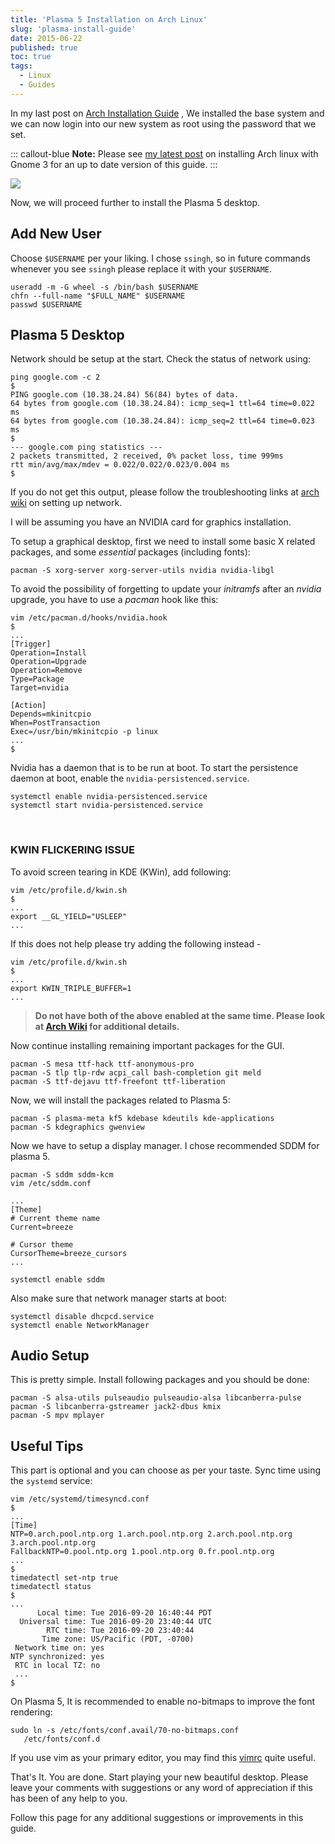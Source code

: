 ```yaml
---
title: 'Plasma 5 Installation on Arch Linux'
slug: 'plasma-install-guide'
date: 2015-06-22
published: true
toc: true
tags:
  - Linux
  - Guides
---
```


In my last post on [Arch Installation Guide](/blog//arch-install) , We installed the base system and we
can now login into our new system as root using the password that we set.

::: callout-blue
**Note:** Please see [my latest post](/blog/complete-setup-arch-gnome) on installing Arch linux with Gnome 3 for
an up to date version of this guide.
:::

<img class="w-full max-w-2xl mx-auto" src="https://res.cloudinary.com/sadanandsingh/image/upload/v1545502051/project/arch-plasma.jpg"/>

Now, we will proceed further to install the Plasma 5 desktop.

## Add New User

Choose `$USERNAME` per your liking. I chose `ssingh`, so in future commands whenever you see
`ssingh` please replace it with your `$USERNAME`.

```terminal
useradd -m -G wheel -s /bin/bash $USERNAME
chfn --full-name "$FULL_NAME" $USERNAME
passwd $USERNAME
```

## Plasma 5 Desktop

Network should be setup at the start. Check the status of network using:

```terminal
ping google.com -c 2
$
PING google.com (10.38.24.84) 56(84) bytes of data.
64 bytes from google.com (10.38.24.84): icmp_seq=1 ttl=64 time=0.022 ms
64 bytes from google.com (10.38.24.84): icmp_seq=2 ttl=64 time=0.023 ms
$
--- google.com ping statistics ---
2 packets transmitted, 2 received, 0% packet loss, time 999ms
rtt min/avg/max/mdev = 0.022/0.022/0.023/0.004 ms
$
```

If you do not get this output, please follow the troubleshooting links at
[arch wiki](https://wiki.archlinux.org/index.php/systemd-networkd) on setting up network.

I will be assuming you have an NVIDIA card for graphics installation.

To setup a graphical desktop, first we need to install some basic X related packages, and some
_essential_ packages (including fonts):

```terminal
pacman -S xorg-server xorg-server-utils nvidia nvidia-libgl
```

To avoid the possibility of forgetting to update your _initramfs_ after an _nvidia_ upgrade, you
have to use a _pacman_ hook like this:

```terminal
vim /etc/pacman.d/hooks/nvidia.hook
$
...
[Trigger]
Operation=Install
Operation=Upgrade
Operation=Remove
Type=Package
Target=nvidia

[Action]
Depends=mkinitcpio
When=PostTransaction
Exec=/usr/bin/mkinitcpio -p linux
...
$
```

Nvidia has a daemon that is to be run at boot. To start the persistence daemon at boot, enable the
`nvidia-persistenced.service`.

```terminal
systemctl enable nvidia-persistenced.service
systemctl start nvidia-persistenced.service
```

<br />

### KWIN FLICKERING ISSUE

To avoid screen tearing in KDE (KWin), add following:

```terminal
vim /etc/profile.d/kwin.sh
$
...
export __GL_YIELD="USLEEP"
...
```

If this does not help please try adding the following instead -

```terminal
vim /etc/profile.d/kwin.sh
$
...
export KWIN_TRIPLE_BUFFER=1
...
```

> **Do not have both of the above enabled at the same time. Please look at
> [Arch Wiki](https://wiki.archlinux.org/index.php/NVIDIA/Troubleshooting) for additional
> details.**

Now continue installing remaining important packages for the GUI.

```terminal
pacman -S mesa ttf-hack ttf-anonymous-pro
pacman -S tlp tlp-rdw acpi_call bash-completion git meld
pacman -S ttf-dejavu ttf-freefont ttf-liberation
```

Now, we will install the packages related to Plasma 5:

```terminal
pacman -S plasma-meta kf5 kdebase kdeutils kde-applications
pacman -S kdegraphics gwenview
```

Now we have to setup a display manager. I chose recommended SDDM for plasma 5.

```terminal
pacman -S sddm sddm-kcm
vim /etc/sddm.conf

...
[Theme]
# Current theme name
Current=breeze

# Cursor theme
CursorTheme=breeze_cursors
...

systemctl enable sddm
```

Also make sure that network manager starts at boot:

```terminal
systemctl disable dhcpcd.service
systemctl enable NetworkManager
```

## Audio Setup

This is pretty simple. Install following packages and you should be done:

```terminal
pacman -S alsa-utils pulseaudio pulseaudio-alsa libcanberra-pulse
pacman -S libcanberra-gstreamer jack2-dbus kmix
pacman -S mpv mplayer
```

## Useful Tips

This part is optional and you can choose as per your taste. Sync time using the `systemd` service:

```terminal
vim /etc/systemd/timesyncd.conf
$
...
[Time]
NTP=0.arch.pool.ntp.org 1.arch.pool.ntp.org 2.arch.pool.ntp.org 3.arch.pool.ntp.org
FallbackNTP=0.pool.ntp.org 1.pool.ntp.org 0.fr.pool.ntp.org
...
$
timedatectl set-ntp true
timedatectl status
$
...
      Local time: Tue 2016-09-20 16:40:44 PDT
  Universal time: Tue 2016-09-20 23:40:44 UTC
        RTC time: Tue 2016-09-20 23:40:44
       Time zone: US/Pacific (PDT, -0700)
 Network time on: yes
NTP synchronized: yes
 RTC in local TZ: no
 ...
$
```

On Plasma 5, It is recommended to enable no-bitmaps to improve the font rendering:

```terminal
sudo ln -s /etc/fonts/conf.avail/70-no-bitmaps.conf
   /etc/fonts/conf.d
```

If you use vim as your primary editor, you may find this [vimrc](https://github.com/amix/vimrc)
quite useful.

That's It. You are done. Start playing your new beautiful desktop. Please leave your comments with
suggestions or any word of appreciation if this has been of any help to you.

Follow this page for any additional suggestions or improvements in this guide.
